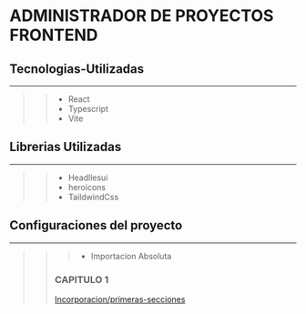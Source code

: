 # ADMINISTRADOR DE PROYECTOS FRONTEND

## Tecnologias-Utilizadas

----------
> >
> > - React
> > - Typescript
> > - Vite

## Librerias Utilizadas

----------
> >
> > - Headllesui
> > - heroicons
> > - TaildwindCss

## Configuraciones del proyecto

----------

> > > - Importacion Absoluta
> > >
> > ### CAPITULO 1
> >
> > [Incorporacion/primeras-secciones]()
